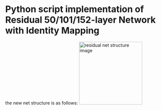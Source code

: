 # Python script implementation of Residual 50/101/152-layer Network with Identity Mapping
the new net structure is as follows:
<img src="http://7xrja7.com1.z0.glb.clouddn.com/identity_mapping_resnet.png" alt="residual net structure image" width="200px" />
